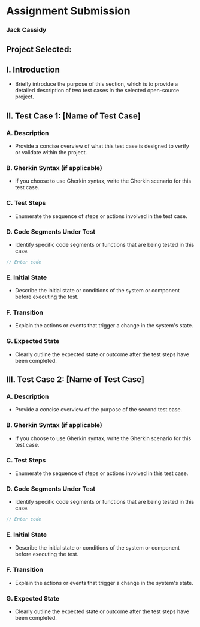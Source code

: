 # Assignment Submission

### Jack Cassidy

## Project Selected: <Enter project name>

## I. Introduction
- Briefly introduce the purpose of this section, which is to provide a detailed description of two test cases in the selected open-source project.

## II. Test Case 1: [Name of Test Case]
### A. Description
- Provide a concise overview of what this test case is designed to verify or validate within the project.
### B. Gherkin Syntax (if applicable)
- If you choose to use Gherkin syntax, write the Gherkin scenario for this test case.
### C. Test Steps
- Enumerate the sequence of steps or actions involved in the test case.
### D. Code Segments Under Test
- Identify specific code segments or functions that are being tested in this case.

```Java
// Enter code
```
### E. Initial State
- Describe the initial state or conditions of the system or component before executing the test.
### F. Transition
- Explain the actions or events that trigger a change in the system's state.
### G. Expected State
- Clearly outline the expected state or outcome after the test steps have been completed.

## III. Test Case 2: [Name of Test Case]
### A. Description
- Provide a concise overview of the purpose of the second test case.
### B. Gherkin Syntax (if applicable)
- If you choose to use Gherkin syntax, write the Gherkin scenario for this test case.
### C. Test Steps
- Enumerate the sequence of steps or actions involved in this test case.
### D. Code Segments Under Test
- Identify specific code segments or functions that are being tested in this case.
```Java
// Enter code
```
### E. Initial State
- Describe the initial state or conditions of the system or component before executing the test.
### F. Transition
- Explain the actions or events that trigger a change in the system's state.
### G. Expected State
- Clearly outline the expected state or outcome after the test steps have been completed.


